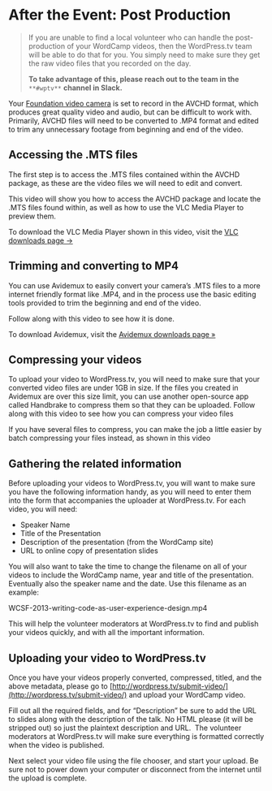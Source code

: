 # After the Event: Post Production

> If you are unable to find a local volunteer who can handle the post-production of your WordCamp videos, then the WordPress.tv team will be able to do that for you. You simply need to make sure they get the raw video files that you recorded on the day.
> 
> **To take advantage of this, please reach out to the team in the** `**#wptv**` **channel in Slack.**

Your [Foundation video camera](https://make.wordpress.org/community/handbook/wordcamp-organizer-handbook/video/foundation-camera-kit-list/) is set to record in the AVCHD format, which produces great quality video and audio, but can be difficult to work with. Primarily, AVCHD files will need to be converted to .MP4 format and edited to trim any unnecessary footage from beginning and end of the video.

## Accessing the .MTS files

The first step is to access the .MTS files contained within the AVCHD package, as these are the video files we will need to edit and convert.

This video will show you how to access the AVCHD package and locate the .MTS files found within, as well as how to use the VLC Media Player to preview them.

To download the VLC Media Player shown in this video, visit the [VLC downloads page →](http://www.videolan.org/vlc/#download)

## Trimming and converting to MP4

You can use Avidemux to easily convert your camera’s .MTS files to a more internet friendly format like .MP4, and in the process use the basic editing tools provided to trim the beginning and end of the video.

Follow along with this video to see how it is done.

To download Avidemux, visit the [Avidemux downloads page »](http://fixounet.free.fr/avidemux/download.html)

## Compressing your videos

To upload your video to WordPress.tv, you will need to make sure that your converted video files are under 1GB in size. If the files you created in Avidemux are over this size limit, you can use another open-source app called Handbrake to compress them so that they can be uploaded. Follow along with this video to see how you can compress your video files

If you have several files to compress, you can make the job a little easier by batch compressing your files instead, as shown in this video

## Gathering the related information

Before uploading your videos to WordPress.tv, you will want to make sure you have the following information handy, as you will need to enter them into the form that accompanies the uploader at WordPress.tv. For each video, you will need:

*   Speaker Name
*   Title of the Presentation
*   Description of the presentation (from the WordCamp site)
*   URL to online copy of presentation slides

You will also want to take the time to change the filename on all of your videos to include the WordCamp name, year and title of the presentation. Eventually also the speaker name and the date. Use this filename as an example:

WCSF-2013-writing-code-as-user-experience-design.mp4

This will help the volunteer moderators at WordPress.tv to find and publish your videos quickly, and with all the important information.

## Uploading your video to WordPress.tv

Once you have your videos properly converted, compressed, titled, and the above metadata, please go to [http://wordpress.tv/submit-video/](http://wordpress.tv/submit-video/) and upload your WordCamp video.

Fill out all the required fields, and for “Description” be sure to add the URL to slides along with the description of the talk. No HTML please (it will be stripped out) so just the plaintext description and URL.  The volunteer moderators at WordPress.tv will make sure everything is formatted correctly when the video is published.

Next select your video file using the file chooser, and start your upload. Be sure not to power down your computer or disconnect from the internet until the upload is complete.

<!--
*   [To-do](# "To-do")
-->
